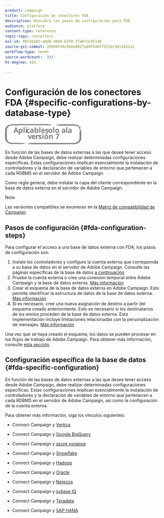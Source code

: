 ```yaml
---
product: campaign
title: Configuración de conectores FDA
description: Descubra los pasos de configuración para FDA
audience: platform
content-type: reference
topic-tags: connectors
exl-id: 0b53b165-a6d8-4604-b3f0-3fa6fce35146
source-git-commit: 20509f44c5b8e0827a09f44dffdf2ec9d11652a1
workflow-type: tm+mt
source-wordcount: '331'
ht-degree: 42%

---
```


# Configuración de los conectores FDA {#specific-configurations-by-database-type}

![](../../assets/v7-only.svg)

En función de las bases de datos externas a las que desee tener acceso desde Adobe Campaign, debe realizar determinadas configuraciones específicas. Estas configuraciones implican esencialmente la instalación de controladores y la declaración de variables de entorno que pertenecen a cada RDBMS en el servidor de Adobe Campaign.

Como regla general, debe instalar la capa del cliente correspondiente en la base de datos externa en el servidor de Adobe Campaign.

>[!NOTE]
>
>Las versiones compatibles se enumeran en la [Matriz de compatibilidad de Campaign](../../rn/using/compatibility-matrix.md#FederatedDataAccessFDA).

## Pasos de configuración {#fda-configuration-steps}

Para configurar el acceso a una base de datos externa con FDA, los pasos de configuración son:

1. Instale los controladores y configure la cuenta externa que corresponda a su base de datos en el servidor de Adobe Campaign. Consulte las páginas específicas de la base de datos [a continuación](#fda-specific-configuration)
1. Pruebe la cuenta externa o cree una conexión temporal entre Adobe Campaign y la base de datos externa. [Más información](../../installation/using/connecting-to-database.md)
1. Crear el esquema de la base de datos externa en Adobe Campaign. Esto permite identificar la estructura de datos de la base de datos externa. [Más información](../../installation/using/creating-data-schema.md)
1. Si es necesario, cree una nueva asignación de destino a partir del esquema creado anteriormente. Esto es necesario si los destinatarios de los envíos proceden de la base de datos externa. Esta implementación incluye limitaciones relacionadas con la personalización de mensajes. [Más información](../../installation/using/defining-data-mapping.md)

Una vez que se haya creado el esquema, los datos se pueden procesar en los flujos de trabajo de Adobe Campaign. Para obtener más información, consulte [esta sección](../../workflow/using/accessing-an-external-database--fda-.md).

## Configuración específica de la base de datos {#fda-specific-configuration}

En función de las bases de datos externas a las que desee tener acceso desde Adobe Campaign, debe realizar determinadas configuraciones específicas. Estas configuraciones implican esencialmente la instalación de controladores y la declaración de variables de entorno que pertenecen a cada RDBMS en el servidor de Adobe Campaign, así como la configuración de la cuenta externa.

Para obtener más información, siga los vínculos siguientes:

* Connect Campaign y [Vertica](../../installation/using/configure-fda-vertica.md)

* Connect Campaign y [Google BigQuery](../../installation/using/configure-fda-google-big-query.md)

* Connect Campaign y [azure synapse](../../installation/using/configure-fda-synapse.md)

* Connect Campaign y [Snowflake](../../installation/using/configure-fda-snowflake.md)

* Connect Campaign y [Hadoop](../../installation/using/configure-fda-hadoop.md)

* Connect Campaign y [Oracle](../../installation/using/configure-fda-oracle.md)

* Connect Campaign y [Netezza](../../installation/using/configure-fda-netezza.md)

* Connect Campaign y [sybase IQ](../../installation/using/configure-fda-sybase.md)

* Connect Campaign y [Teradata](../../installation/using/configure-fda-teradata.md)

* Connect Campaign y [SAP HANA](../../installation/using/configure-fda-sap-hana.md)

